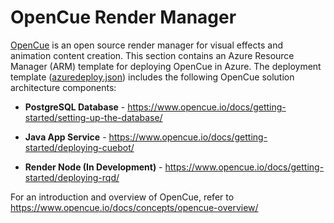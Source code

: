 # OpenCue Render Manager

<a href="http://www.opencue.io">OpenCue</a> is an open source render manager for visual effects and animation content creation. This section contains an Azure Resource Manager (ARM) template for deploying OpenCue in Azure. The deployment template (<a href="http://github.com/Azure/Avere/blob/master/src/tutorials/opencue/azuredeploy.json">azuredeploy.json</a>) includes the following OpenCue solution architecture components:

* **PostgreSQL Database** - https://www.opencue.io/docs/getting-started/setting-up-the-database/

* **Java App Service** - https://www.opencue.io/docs/getting-started/deploying-cuebot/

* **Render Node (In Development)** - https://www.opencue.io/docs/getting-started/deploying-rqd/

For an introduction and overview of OpenCue, refer to https://www.opencue.io/docs/concepts/opencue-overview/

